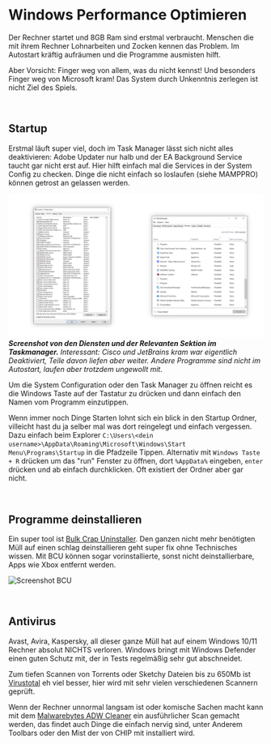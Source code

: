 # Windows Performance Optimieren

Der Rechner startet und 8GB Ram sind erstmal verbraucht. Menschen die mit ihrem Rechner Lohnarbeiten und Zocken kennen das Problem. Im Autostart kräftig aufräumen und die Programme ausmisten hilft. 

Aber Vorsicht: Finger weg von allem, was du nicht kennst! Und besonders Finger weg von Microsoft kram! Das System durch Unkenntnis zerlegen ist nicht Ziel des Spiels.

<br/>

## Startup

Erstmal läuft super viel, doch im Task Manager lässt sich nicht alles deaktivieren: Adobe Updater nur halb und der EA Background Service taucht gar nicht erst auf. Hier hilft einfach mal die Services in der System Config zu checken. Dinge die nicht einfach so loslaufen (siehe MAMPPRO) können getrost an gelassen werden.

![Prozesse und Programme](img/windows-startup.png)
***Screenshot von den Diensten und der Relevanten Sektion im  Taskmanager.*** _Interessant: Cisco und JetBrains kram war eigentlich Deaktiviert, Teile davon liefen aber weiter. Andere Programme sind nicht im Autostart, laufen aber trotzdem ungewollt mit._

Um die System Configuration oder den Task Manager zu öffnen reicht es die Windows Taste auf der Tastatur zu drücken und dann einfach den Namen vom Programm einzutippen.

Wenn immer noch Dinge Starten lohnt sich ein blick in den Startup Ordner, villeicht hast du ja selber mal was dort reingelegt und einfach vergessen. Dazu einfach beim Explorer `C:\Users\<dein username>\AppData\Roaming\Microsoft\Windows\Start Menu\Programs\Startup` in die Pfadzeile Tippen. Alternativ mit `Windows Taste + R` drücken um das "run" Fenster zu öffnen, dort `%AppData%` eingeben, `enter` drücken und ab einfach durchklicken. Oft existiert der Ordner aber gar nicht.

<br/>

## Programme deinstallieren

Ein super tool ist [Bulk Crap Uninstaller](https://www.bcuninstaller.com/). Den ganzen nicht mehr benötigten Müll auf einen schlag deinstallieren geht super fix ohne Technisches wissen. Mit BCU können sogar vorinstallierte, sonst nicht deinstallierbare, Apps wie Xbox entfernt werden.

![Screenshot BCU](https://www.bcuninstaller.com/assets/1.png)

<br/>

## Antivirus

Avast, Avira, Kaspersky, all dieser ganze Müll hat auf einem Windows 10/11 Rechner absolut NICHTS verloren. Windows bringt mit Windows Defender einen guten Schutz mit, der in Tests regelmäßig sehr gut abschneidet.

Zum tiefen Scannen von Torrents oder Sketchy Dateien bis zu 650Mb ist [Virustotal](https://www.virustotal.com/gui/home/upload) eh viel besser, hier wird mit sehr vielen verschiedenen Scannern geprüft.

Wenn der Rechner unnormal langsam ist oder komische Sachen macht kann mit dem [Malwarebytes ADW Cleaner](https://www.malwarebytes.com/adwcleaner) ein ausführlicher Scan gemacht werden, das findet auch Dinge die einfach nervig sind, unter Anderem Toolbars oder den Mist der von CHIP mit installiert wird.